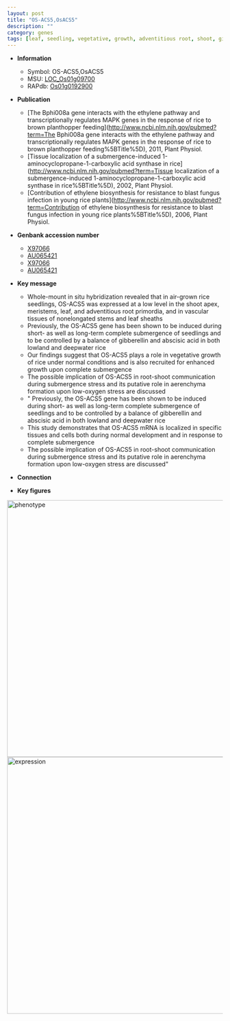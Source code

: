 ```yaml
---
layout: post
title: "OS-ACS5,OsACS5"
description: ""
category: genes
tags: [leaf, seedling, vegetative, growth, adventitious root, shoot, gibberellin, root, stem, meristem, submergence, sheath]
---
```


* **Information**  
    + Symbol: OS-ACS5,OsACS5  
    + MSU: [LOC_Os01g09700](http://rice.plantbiology.msu.edu/cgi-bin/ORF_infopage.cgi?orf=LOC_Os01g09700)  
    + RAPdb: [Os01g0192900](http://rapdb.dna.affrc.go.jp/viewer/gbrowse_details/irgsp1?name=Os01g0192900)  

* **Publication**  
    + [The Bphi008a gene interacts with the ethylene pathway and transcriptionally regulates MAPK genes in the response of rice to brown planthopper feeding](http://www.ncbi.nlm.nih.gov/pubmed?term=The Bphi008a gene interacts with the ethylene pathway and transcriptionally regulates MAPK genes in the response of rice to brown planthopper feeding%5BTitle%5D), 2011, Plant Physiol.
    + [Tissue localization of a submergence-induced 1-aminocyclopropane-1-carboxylic acid synthase in rice](http://www.ncbi.nlm.nih.gov/pubmed?term=Tissue localization of a submergence-induced 1-aminocyclopropane-1-carboxylic acid synthase in rice%5BTitle%5D), 2002, Plant Physiol.
    + [Contribution of ethylene biosynthesis for resistance to blast fungus infection in young rice plants](http://www.ncbi.nlm.nih.gov/pubmed?term=Contribution of ethylene biosynthesis for resistance to blast fungus infection in young rice plants%5BTitle%5D), 2006, Plant Physiol.

* **Genbank accession number**  
    + [X97066](http://www.ncbi.nlm.nih.gov/nuccore/X97066)
    + [AU065421](http://www.ncbi.nlm.nih.gov/nuccore/AU065421)
    + [X97066](http://www.ncbi.nlm.nih.gov/nuccore/X97066)
    + [AU065421](http://www.ncbi.nlm.nih.gov/nuccore/AU065421)

* **Key message**  
    + Whole-mount in situ hybridization revealed that in air-grown rice seedlings, OS-ACS5 was expressed at a low level in the shoot apex, meristems, leaf, and adventitious root primordia, and in vascular tissues of nonelongated stems and leaf sheaths
    + Previously, the OS-ACS5 gene has been shown to be induced during short- as well as long-term complete submergence of seedlings and to be controlled by a balance of gibberellin and abscisic acid in both lowland and deepwater rice
    + Our findings suggest that OS-ACS5 plays a role in vegetative growth of rice under normal conditions and is also recruited for enhanced growth upon complete submergence
    + The possible implication of OS-ACS5 in root-shoot communication during submergence stress and its putative role in aerenchyma formation upon low-oxygen stress are discussed
    + " Previously, the OS-ACS5 gene has been shown to be induced during short- as well as long-term complete submergence of seedlings and to be controlled by a balance of gibberellin and abscisic acid in both lowland and deepwater rice
    + This study demonstrates that OS-ACS5 mRNA is localized in specific tissues and cells both during normal development and in response to complete submergence
    + The possible implication of OS-ACS5 in root-shoot communication during submergence stress and its putative role in aerenchyma formation upon low-oxygen stress are discussed"

* **Connection**  

* **Key figures**  
<img src="http://ricencode.github.io/images/OsACS5.pheno.png" alt="phenotype"  style="width: 600px;"/>

<img src="http://ricencode.github.io/images/OsACS5.exp.png" alt="expression"  style="width: 600px;"/>



